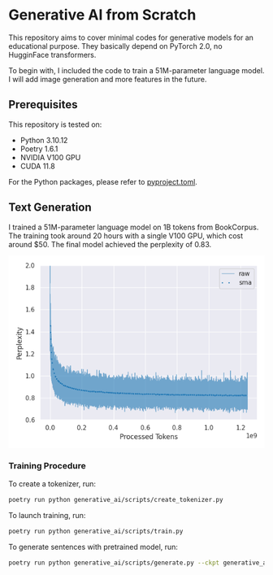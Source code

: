 # Generative AI from Scratch

This repository aims to cover minimal codes for generative models for an educational purpose. They basically depend on PyTorch 2.0, no HugginFace transformers.

To begin with, I included the code to train a 51M-parameter language model. I will add image generation and more features in the future.

## Prerequisites

This repository is tested on:

- Python 3.10.12
- Poetry 1.6.1
- NVIDIA V100 GPU
- CUDA 11.8

For the Python packages, please refer to [pyproject.toml](pyproject.toml).

## Text Generation

I trained a 51M-parameter language model on 1B tokens from BookCorpus. The training took around 20 hours with a single V100 GPU, which cost around $50. The final model achieved the perplexity of 0.83.

![training curve](fig/loss.png)

### Training Procedure

To create a tokenizer, run:

```sh
poetry run python generative_ai/scripts/create_tokenizer.py
```

To launch training, run:

```sh
poetry run python generative_ai/scripts/train.py
```

To generate sentences with pretrained model, run:

```sh
poetry run python generative_ai/scripts/generate.py --ckpt generative_ai/artifacts/ckpt_step330000.pt --prompt "life is about"
```
